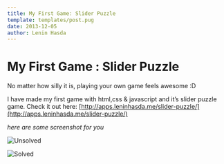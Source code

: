 ```yaml
---
title: My First Game: Slider Puzzle
template: templates/post.pug
date: 2013-12-05
author: Lenin Hasda
---
```


# My First Game : Slider Puzzle
No matter how silly it is, playing your own game feels awesome :D

I have made my first game with html,css & javascript and it’s slider puzzle game.
Check it out here: [http://apps.leninhasda.me/slider-puzzle/](http://apps.leninhasda.me/slider-puzzle/)

*here are some screenshot for you*

![Unsolved](/img/1_slider-puzzle-1.jpg)

![Solved](/img/1_slider-puzzle-2.jpg)

